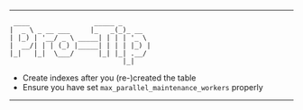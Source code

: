 -------------------------------------------------------------------------------
     ____                _____ _
    |  _ \ _ __ ___     |_   _(_)_ __
    | |_) | '__/ _ \ _____| | | | '_ \ 
    |  __/| | | (_) |_____| | | | |_) |
    |_|   |_|  \___/      |_| |_| .__/
                                |_|

* Create indexes after you (re-)created the table
* Ensure you have set `max_parallel_maintenance_workers` properly

-------------------------------------------------------------------------------
